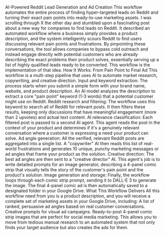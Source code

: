 AI-Powered Reddit Lead Generation and Ad Creation
This workflow automates the entire process of finding hyper-targeted leads on Reddit and turning their exact pain points into ready-to-use marketing assets.
I was scrolling through X the other day and stumbled upon a fascinating post about a new way for companies to find leads on Reddit. It described an automated workflow where a business simply provides a product description, and the system intelligently scours Reddit to find users discussing relevant pain points and frustrations. By pinpointing these conversations, the tool allows companies to bypass cold outreach and instead engage directly with potential customers who are already describing the exact problems their product solves, essentially serving up a list of highly qualified leads ready to be converted.
This workflow is the implementation of that idea.
How It Works: From Pain Point to Final Ad
This workflow is a multi-step pipeline that uses AI to automate market research, copywriting, and creative direction.
Input and keyword extraction: The process starts when you submit a simple form with your brand name, website, and product description. An AI model analyzes the description to extract a core "pain point" keyword (1-3 words) that a potential customer might use on Reddit.
Reddit research and filtering: The workflow uses this keyword to search all of Reddit for relevant posts. It then filters these results, keeping only discussions that have meaningful engagement (more than 2 upvotes) and actual text content.
AI relevance classification: Each filtered post is passed to a second AI agent. This agent reads the post in the context of your product and determines if it's a genuinely relevant conversation where a customer is expressing a need your product can solve.
Ad angle generation: All the verified, relevant Reddit posts are aggregated into a single list. A "copywriter" AI then reads this list of real-world frustrations and generates 10 unique, punchy marketing messages or ad angles that frame your product as the solution.
Creative direction: The best ad angles are then sent to a "creative director" AI. This agent's job is to write detailed prompts for an image generator, describing a 4-panel comic strip that visually tells the story of the customer's pain point and the product's solution.
Image generation and storage: Finally, the workflow loops through each comic strip prompt, sending it to DALL-E 3 to generate the image. The final 4-panel comic ad is then automatically saved to a designated folder in your Google Drive.
What This Workflow Delivers
All this workflow need from you is a product description, and you will receive a complete set of marketing assets in your Google Drive, including:
A list of ranked, persuasive ad angles based on real customer conversations.
Creative prompts for visual ad campaigns.
Ready-to-post 4-panel comic strip images that are perfect for social media marketing.
This allows you to move from tedious manual research to an automated system that not only finds your target audience but also creates the ads for them.


